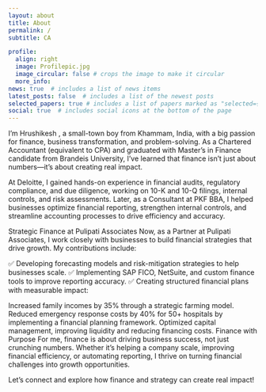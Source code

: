 ```yaml
---
layout: about
title: About
permalink: /
subtitle: CA

profile:
  align: right
  image: Profilepic.jpg
  image_circular: false # crops the image to make it circular
  more_info: 
news: true  # includes a list of news items
latest_posts: false  # includes a list of the newest posts
selected_papers: true # includes a list of papers marked as "selected={true}"
social: true  # includes social icons at the bottom of the page
---
```


I’m Hrushikesh , a small-town boy from Khammam, India, with a big passion for finance, business transformation, and problem-solving. As a Chartered Accountant (equivalent to CPA) and graduated with  Master’s in Finance candidate from  Brandeis University, I’ve learned that finance isn’t just about numbers—it’s about creating real impact.

At Deloitte, I gained hands-on experience in financial audits, regulatory compliance, and due diligence, working on 10-K and 10-Q filings, internal controls, and risk assessments. Later, as a Consultant at PKF BBA, I helped businesses optimize financial reporting, strengthen internal controls, and streamline accounting processes to drive efficiency and accuracy.

Strategic Finance at Pulipati Associates
Now, as a Partner at Pulipati Associates, I work closely with businesses to build financial strategies that drive growth. My contributions include:

✅ Developing forecasting models and risk-mitigation strategies to help businesses scale.
✅ Implementing SAP FICO, NetSuite, and custom finance tools to improve reporting accuracy.
✅ Creating structured financial plans with measurable impact:

Increased family incomes by 35% through a strategic farming model.
Reduced emergency response costs by 40% for 50+ hospitals by implementing a financial planning framework.
Optimized capital management, improving liquidity and reducing financing costs.
Finance with Purpose
For me, finance is about driving business success, not just crunching numbers. Whether it’s helping a company scale, improving financial efficiency, or automating reporting, I thrive on turning financial challenges into growth opportunities.

Let’s connect and explore how finance and strategy can create real impact!
